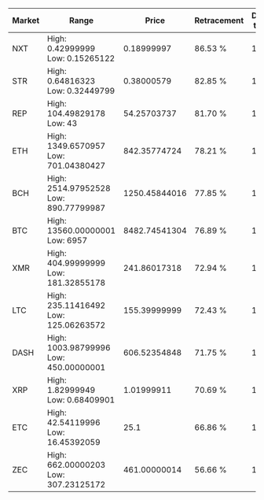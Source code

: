 | Market | Range | Price| Retracement | Doubles to 50% |
| --- | --- | --- | --- | --- |
| NXT | High: 0.42999999<br />Low: 0.15265122 | 0.18999997 | 86.53 % | 1.53 |
| STR | High: 0.64816323<br />Low: 0.32449799 | 0.38000579 | 82.85 % | 1.28 |
| REP | High: 104.49829178<br />Low: 43 | 54.25703737 | 81.70 % | 1.36 |
| ETH | High: 1349.6570957<br />Low: 701.04380427 | 842.35774724 | 78.21 % | 1.22 |
| BCH | High: 2514.97952528<br />Low: 890.77799987 | 1250.45844016 | 77.85 % | 1.36 |
| BTC | High: 13560.00000001<br />Low: 6957 | 8482.74541304 | 76.89 % | 1.21 |
| XMR | High: 404.99999999<br />Low: 181.32855178 | 241.86017318 | 72.94 % | 1.21 |
| LTC | High: 235.11416492<br />Low: 125.06263572 | 155.39999999 | 72.43 % | 1.16 |
| DASH | High: 1003.98799996<br />Low: 450.00000001 | 606.52354848 | 71.75 % | 1.20 |
| XRP | High: 1.82999949<br />Low: 0.68409901 | 1.01999911 | 70.69 % | 1.23 |
| ETC | High: 42.54119996<br />Low: 16.45392059 | 25.1 | 66.86 % | 1.18 |
| ZEC | High: 662.00000203<br />Low: 307.23125172 | 461.00000014 | 56.66 % | 1.05 |
